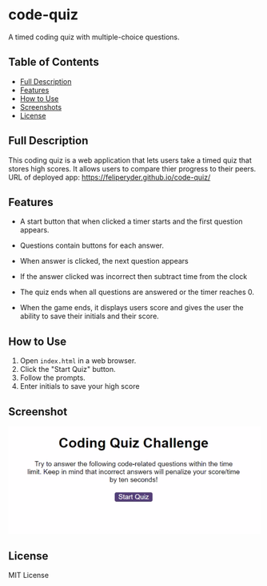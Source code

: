 # code-quiz
A timed coding quiz with multiple-choice questions.

## Table of Contents

- [Full Description](#full-description)
- [Features](#features)
- [How to Use](#how-to-use)
- [Screenshots](#screenshots)
- [License](#license)

## Full Description

This coding quiz is a web application that lets users take a timed quiz that stores high scores. It allows users to compare thier progress to their peers.
URL of deployed app:  https://feliperyder.github.io/code-quiz/

## Features

- A start button that when clicked a timer starts and the first question appears.
 
- Questions contain buttons for each answer.

- When answer is clicked, the next question appears

- If the answer clicked was incorrect then subtract time from the clock

- The quiz ends when all questions are answered or the timer reaches 0.

- When the game ends, it displays users score and gives the user the ability to save their initials and their score.

## How to Use

1. Open `index.html` in a web browser.
2. Click the "Start Quiz" button.
3. Follow the prompts.
4. Enter initials to save your high score

## Screenshot

![Code Quiz Screenshot](./assets/code-quiz-screenshot.png)

## License

MIT License
